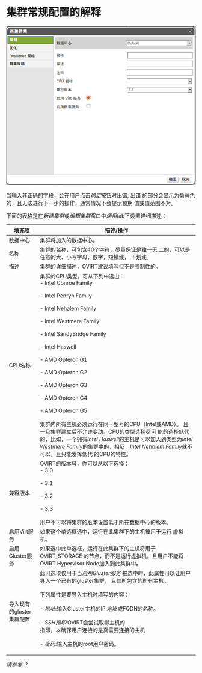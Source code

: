 # 集群常规配置的解释

![新建集群窗口](../images/EayunOS_New_Cluster_Window.png)

当输入非正确的字段，会在用户点击*确定*按钮时出错, 出错
的部分会显示为菊黄色的，且无法进行下一步的操作，通常情况下会提示预期
值或值范围不对。

下面的表格是在*新建集群*或*编辑集群*窗口中*通用*tab下设置详细描述：

|填充项|描述/操作|
|------|---------|
|数据中心|集群将加入的数据中心。|
|名称|集群的名称，可包含40个字符，尽量保证是独一无 二的，可以是任意的大、小写字母，数字，短横线， 下划线。|
|描述|集群的详细描述，OVIRT建议填写但不是强制性的。|
|CPU名称|集群的CPU类型，可从下列中选出：<br/>-   Intel Conroe Family<br/><br/>-   Intel Penryn Family<br/><br/>-   Intel Nehalem Family<br/><br/>-   Intel Westmere Family<br/><br/>-   Intel SandyBridge Family<br/><br/>-   Intel Haswell<br/><br/>-   AMD Opteron G1<br/><br/>-   AMD Opteron G2<br/><br/>-   AMD Opteron G3<br/><br/>-   AMD Opteron G4<br/><br/>-   AMD Opteron G5<br/><br/>集群内所有主机必须运行在同一型号的CPU（Intel或AMD）。 且一旦集群建立后不允许变动。CPU的类型选择尽可 能的选择低代的，比如，一个拥有*Intel Haswell*的主机是可以加入到类型为*Intel Westmere Family*的集群中的，相反，*Intel Nehalem Family*就不可以，且只能发挥低代 的CPU的特性。|
|兼容版本|OVIRT的版本号，你可以从以下选择：<br/>-   3.0<br/><br/>-   3.1<br/><br/>-   3.2<br/><br/>-   3.3<br/><br/>用户不可以将集群的版本设置低于所在数据中心的版本。|
|启用Virt服务|如果这个单选框选中，运行在此集群下的主机被用于运行 虚拟机。|
|启用Gluster服务|如果选中此单选框，运行在此集群下的主机将用于OVIRT\_STORAGE 的节点，而不是运行虚拟机。且用户不能将OVIRT Hypervisor Node加入到此集群中。|
|导入现有的gluster集群配置|此可选项仅用于当*启用Gluster服务* 被选中时，此属性可以让用户导入一个已有的gluster集群， 且其所包含的所有主机。<br/><br/>下列属性是要导入主机时填写的内容：<br/><br/>-   *地址*:输入Gluster主机的IP 地址或FQDN的名称。<br/><br/>-   *SSH指印*:OVIRT会尝试取得主机的<br/>    指印，以确保用户连接的是真需要连接的主机<br/><br/>-   *密码*:输入主机的root用户密码。<br/><br/>|

*请参考*.
?
